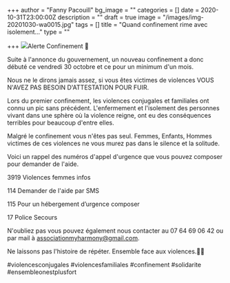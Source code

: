 +++
author = "Fanny Pacouill"
bg_image = ""
categories = []
date = 2020-10-31T23:00:00Z
description = ""
draft = true
image = "/images/img-20201030-wa0015.jpg"
tags = []
title = "Quand confinement rime avec isolement..."
type = ""

+++
![](/images/img-20201030-wa0016.jpg)Alerte Confinement 📣

Suite à l'annonce du gouvernement, un nouveau confinement a donc débuté ce vendredi 30 octobre et ce pour un minimum d'un mois.

Nous ne le dirons jamais assez, si vous êtes victimes de violences VOUS N'AVEZ PAS BESOIN D'ATTESTATION POUR FUIR.

Lors du premier confinement, les violences conjugales et familiales ont connu un pic sans précédent. L'enfermement et l'isolement des personnes vivant dans une sphère où la violence reigne, ont eu des conséquences terribles pour beaucoup d'entre elles.

Malgré le confinement vous n'êtes pas seul. Femmes, Enfants, Hommes victimes de ces violences ne vous murez pas dans le silence et la solitude.

Voici un rappel des numéros d'appel d'urgence que vous pouvez composer pour demander de l'aide.

3919 Violences femmes infos

114 Demander de l'aide par SMS

115 Pour un hébergement d’urgence composer

17 Police Secours

N'oubliez pas vous pouvez également nous contacter au 07 64 69 06 42 ou par mail à associationmyharmony@gmail.com.

Ne laissons pas l'histoire de répéter. Ensemble face aux violences.✊🏼

\#violencesconjugales #violencesfamiliales #confinement #solidarite #ensembleonestplusfort